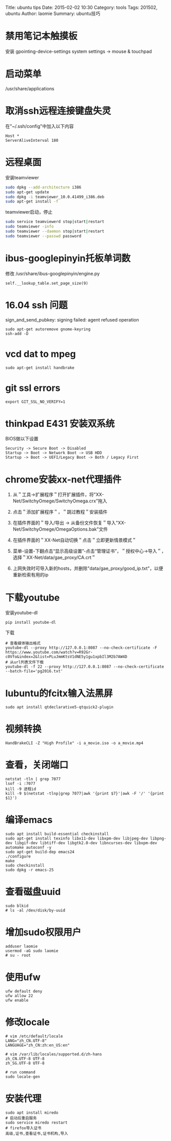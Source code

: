 Title: ubuntu tips
Date: 2015-02-02 10:30
Category: tools
Tags: 201502, ubuntu
Author: laomie
Summary: ubuntu技巧

禁用笔记本触摸板
=================================
安装 gpointing-device-settings
system settings -> mouse & touchpad

启动菜单
=========================================
/usr/share/applications

取消ssh远程连接键盘失灵
=========================================
在"~/.ssh/config"中加入以下内容
```
Host *
ServerAliveInterval 180
```

远程桌面
===========================
安装teamviewer
```bash
sudo dpkg --add-architecture i386
sudo apt-get update
sudo dpkg -i teamviewer_10.0.41499_i386.deb
sudo apt-get install -f
```

teamviewer启动，停止
```bash
sudo service teamviewerd stop|start|restart
sudo teamviewer -info
sudo teamviewer --daemon stop|start|restart
sudo teamviewer --passwd password
```

ibus-googlepinyin托板单词数
===============================
修改 /usr/share/ibus-googlepinyin/engine.py
```
self.__lookup_table.set_page_size(9)
```

16.04 ssh 问题
=========================
sign_and_send_pubkey: signing failed: agent refused operation
```
sudo apt-get autoremove gnome-keyring
ssh-add -D
```

vcd dat to mpeg
=========================
```
sudo apt-get install handbrake
```

git ssl errors
=========================
```
export GIT_SSL_NO_VERIFY=1
```

thinkpad E431 安装双系统
=====================================
BIOS做以下设置
```
Security -> Secure Boot -> Disabled
Startup -> Boot -> Network Boot -> USB HDD
Startup -> Boot -> UEFI/Legacy Boot -> Both / Legacy First
```

chrome安装xx-net代理插件
============================================
1. 从＂工具->扩展程序＂打开扩展插件，将"XX-Net/SwitchyOmege/SwitchyOmega.crx"拖入

2. 点击＂添加扩展程序＂，＂跳过教程＂安装插件

3. 在插件界面的＂导入/导出 -> 从备份文件恢复＂导入"XX-Net/SwitchyOmege/OmegaOptions.bak"文件

4. 在插件界面的＂XX-Net自动切换＂点击＂立即更新情景模式＂

5. 菜单-设置-下翻点击“显示高级设置”-点击“管理证书”，＂授权中心->导入＂，选择＂XX-Net/data/gae_proxy/CA.crt＂

6. 上网失效时可导入新的hosts，并删除"data/gae_proxy/good_ip.txt"，以便重新检索有用的ip

下载youtube
=========================
安装youtube-dl
```
pip install youtube-dl
```
下载
```
# 查看媒体输出格式
youtube-dl --proxy http://127.0.0.1:8087 --no-check-certificate -F https://www.youtube.com/watch?v=R92Gr-c0Vfo&index=2&list=PLuJmmKtsV1dNE5y1gu1xpbIl3M2b7AW4D
# 从url列表文件下载
youtube-dl -f 22 --proxy http://127.0.0.1:8087 --no-check-certificate --batch-file='pg2016.txt'
```

lubuntu的fcitx输入法黑屏
=========================
```
sudo apt install qtdeclarative5-qtquick2-plugin
```

视频转换
==================
```
HandBrakeCLI -Z "High Profile" -i a_movie.iso -o a_movie.mp4
```

查看，关闭端口
==========
```
netstat -tln | grep 7077
lsof -i :7077
kill -9 进程id
kill -9 $(netstat -tlnp|grep 7077|awk '{print $7}'|awk -F '/' '{print $1}')
```

编译emacs
=============
```
sudo apt install build-essential checkinstall
sudo apt-get install texinfo libx11-dev libxpm-dev libjpeg-dev libpng-dev libgif-dev libtiff-dev libgtk2.0-dev libncurses-dev libxpm-dev automake autoconf -y
sudo apt-get build-dep emacs24
./configure
make
sudo checkinstall
sudo dpkg -r emacs-25
```

查看磁盘uuid
===================
```
sudo blkid
# ls -al /dev/disk/by-uuid
```

增加sudo权限用户
=====================
```
adduser laomie
usermod -aG sudo laomie
# su - root
```

使用ufw
===============
```
ufw default deny 
ufw allow 22
ufw enable
```

修改locale
=========================
```
# vim /etc/default/locale
LANG="zh_CN.UTF-8"
LANGUAGE="zh_CN:zh:en_US:en"

# vim /var/lib/locales/supported.d/zh-hans
zh_CN.UTF-8 UTF-8
zh_SG.UTF-8 UTF-8

# run command
sudo locale-gen
```

安装代理
===========================
```
sudo apt install miredo
# 启动后重启服务
sudo service miredo restart
# firefox导入证书
高级,证书,查看证书,证书机构,导入
```
